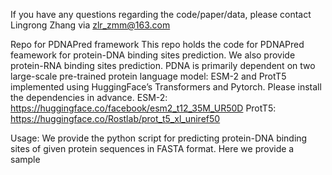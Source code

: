 If you have any questions regarding the code/paper/data, please contact Lingrong Zhang via zlr_zmm@163.com

Repo for PDNAPred framework
This repo holds the code for PDNAPred feamework for protein-DNA binding sites prediction. We also provide protein-RNA binding sites prediction.
PDNA is primarily dependent on two large-scale pre-trained protein language model: ESM-2 and ProtT5 implemented using HuggingFace’s Transformers and Pytorch. Please install the dependencies in advance.
ESM-2: https://huggingface.co/facebook/esm2_t12_35M_UR50D
ProtT5: https://huggingface.co/Rostlab/prot_t5_xl_uniref50

Usage:
We provide the python script for predicting protein-DNA binding sites of given protein sequences in FASTA format. Here we provide a sample 

